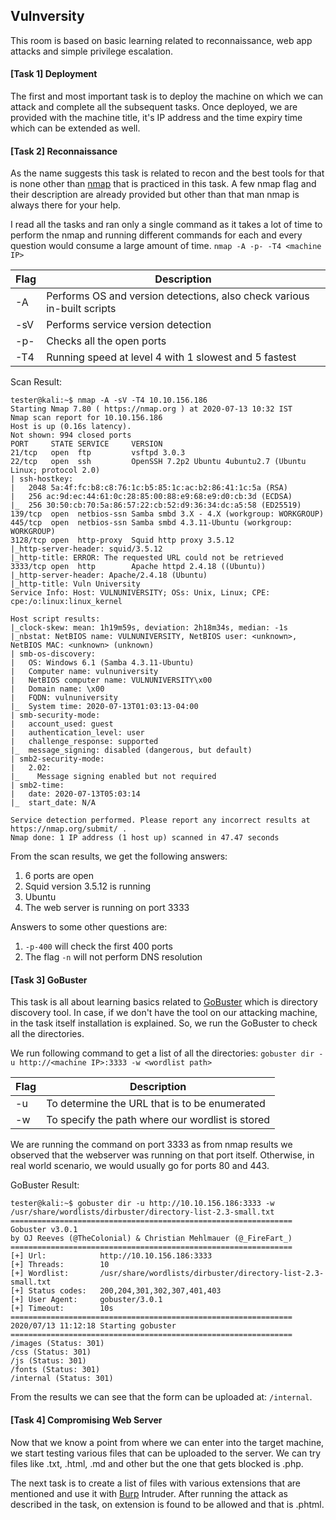 ## Vulnversity
This room is based on basic learning related to reconnaissance, web app attacks and simple privilege escalation.

#### [Task 1] Deployment
The first and most important task is to deploy the machine on which we can attack and complete all the subsequent tasks.
Once deployed, we are provided with the machine title, it's IP address and the time expiry time which can be extended as well.

#### [Task 2] Reconnaissance
As the name suggests this task is related to recon and the best tools for that is none other than [nmap](https://nmap.org/) that is practiced in this task. A few nmap flag and their description are already provided but other than that man nmap is always there for your help.

I read all the tasks and ran only a single command as it takes a lot of time to perform the nmap and running different commands for each and every question would consume a large amount of time.
`nmap -A -p- -T4 <machine IP>`


| Flag | Description |
|------|-----------------------------------------------------------------------|
| -A | Performs OS and version detections, also check various in-built scripts |
| -sV | Performs service version detection |
| -p- | Checks all the open ports |
| -T4 | Running speed at level 4 with 1 slowest and 5 fastest |


Scan Result:
```
tester@kali:~$ nmap -A -sV -T4 10.10.156.186
Starting Nmap 7.80 ( https://nmap.org ) at 2020-07-13 10:32 IST
Nmap scan report for 10.10.156.186
Host is up (0.16s latency).
Not shown: 994 closed ports
PORT     STATE SERVICE     VERSION
21/tcp   open  ftp         vsftpd 3.0.3
22/tcp   open  ssh         OpenSSH 7.2p2 Ubuntu 4ubuntu2.7 (Ubuntu Linux; protocol 2.0)
| ssh-hostkey: 
|   2048 5a:4f:fc:b8:c8:76:1c:b5:85:1c:ac:b2:86:41:1c:5a (RSA)
|   256 ac:9d:ec:44:61:0c:28:85:00:88:e9:68:e9:d0:cb:3d (ECDSA)
|_  256 30:50:cb:70:5a:86:57:22:cb:52:d9:36:34:dc:a5:58 (ED25519)
139/tcp  open  netbios-ssn Samba smbd 3.X - 4.X (workgroup: WORKGROUP)
445/tcp  open  netbios-ssn Samba smbd 4.3.11-Ubuntu (workgroup: WORKGROUP)
3128/tcp open  http-proxy  Squid http proxy 3.5.12
|_http-server-header: squid/3.5.12
|_http-title: ERROR: The requested URL could not be retrieved
3333/tcp open  http        Apache httpd 2.4.18 ((Ubuntu))
|_http-server-header: Apache/2.4.18 (Ubuntu)
|_http-title: Vuln University
Service Info: Host: VULNUNIVERSITY; OSs: Unix, Linux; CPE: cpe:/o:linux:linux_kernel

Host script results:
|_clock-skew: mean: 1h19m59s, deviation: 2h18m34s, median: -1s
|_nbstat: NetBIOS name: VULNUNIVERSITY, NetBIOS user: <unknown>, NetBIOS MAC: <unknown> (unknown)
| smb-os-discovery: 
|   OS: Windows 6.1 (Samba 4.3.11-Ubuntu)
|   Computer name: vulnuniversity
|   NetBIOS computer name: VULNUNIVERSITY\x00
|   Domain name: \x00
|   FQDN: vulnuniversity
|_  System time: 2020-07-13T01:03:13-04:00
| smb-security-mode: 
|   account_used: guest
|   authentication_level: user
|   challenge_response: supported
|_  message_signing: disabled (dangerous, but default)
| smb2-security-mode: 
|   2.02: 
|_    Message signing enabled but not required
| smb2-time: 
|   date: 2020-07-13T05:03:14
|_  start_date: N/A

Service detection performed. Please report any incorrect results at https://nmap.org/submit/ .
Nmap done: 1 IP address (1 host up) scanned in 47.47 seconds
```

From the scan results, we get the following answers:
1. 6 ports are open
2. Squid version 3.5.12 is running
3. Ubuntu
4. The web server is running on port 3333

Answers to some other questions are:
1. `-p-400` will check the first 400 ports
2. The flag `-n` will not perform DNS resolution

 #### [Task 3] GoBuster
 This task is all about learning basics related to [GoBuster](https://github.com/OJ/gobuster) which is directory discovery tool. In case, if we don't have the tool on our attacking machine, in the task itself installation is explained. So, we run the GoBuster to check all the directories.

We run following command to get a list of all the directories:
`gobuster dir -u http://<machine IP>:3333 -w <wordlist path>`


| Flag | Description |
|------|------------------------------------------------|
| -u | To determine the URL that is to be enumerated |
| -w | To specify the path where our wordlist is stored |


We are running the command on port 3333 as from nmap results we observed that the webserver was running on that port itself. Otherwise, in real world scenario, we would usually go for ports 80 and 443.

GoBuster Result:
```
tester@kali:~$ gobuster dir -u http://10.10.156.186:3333 -w /usr/share/wordlists/dirbuster/directory-list-2.3-small.txt 
===============================================================
Gobuster v3.0.1
by OJ Reeves (@TheColonial) & Christian Mehlmauer (@_FireFart_)
===============================================================
[+] Url:            http://10.10.156.186:3333
[+] Threads:        10
[+] Wordlist:       /usr/share/wordlists/dirbuster/directory-list-2.3-small.txt
[+] Status codes:   200,204,301,302,307,401,403
[+] User Agent:     gobuster/3.0.1
[+] Timeout:        10s
===============================================================
2020/07/13 11:12:18 Starting gobuster
===============================================================
/images (Status: 301)
/css (Status: 301)
/js (Status: 301)
/fonts (Status: 301)
/internal (Status: 301)
```

From the results we can see that the form can be uploaded at: `/internal`.

#### [Task 4] Compromising Web Server
Now that we know a point from where we can enter into the target machine, we start testing various files that can be uploaded to the server. We can try files like .txt, .html, .md and other but the one that gets blocked is .php.

The next task is to create a list of files with various extensions that are mentioned and use it with [Burp](https://portswigger.net/burp/communitydownload) Intruder. After running the attack as described in the task, on extension is found to be allowed and that is .phtml.

